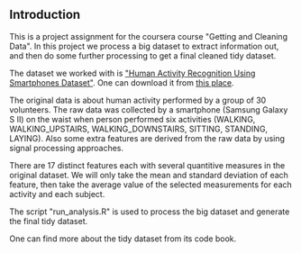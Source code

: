 ## Introduction

This is a project assignment for the coursera course "Getting and Cleaning Data". In this project we process a big dataset to extract information out, and then do some further processing to get a final cleaned tidy dataset.

The dataset we worked with is ["Human Activity Recognition Using Smartphones Dataset"](http://archive.ics.uci.edu/ml/datasets/Human+Activity+Recognition+Using+Smartphones). One can download it from [this place](https://d396qusza40orc.cloudfront.net/getdata%2Fprojectfiles%2FUCI%20HAR%20Dataset.zip).

The original data is about human activity performed by a group of 30 volunteers. The raw data was collected by a smartphone (Samsung Galaxy S II) on the waist when person performed six activities (WALKING, WALKING_UPSTAIRS, WALKING_DOWNSTAIRS, SITTING, STANDING, LAYING). Also some extra features are derived from the raw data by using signal processing approaches.

There are 17 distinct features each with several quantitive measures in the original dataset. We will only take the mean and standard deviation of each feature, then take the average value of the selected measurements for each activity and each subject.

The script "run_analysis.R" is used to process the big dataset and generate the final tidy dataset.

One can find more about the tidy dataset from its code book.

